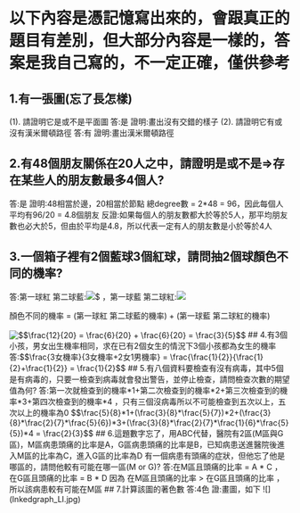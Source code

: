 # 以下內容是憑記憶寫出來的，會跟真正的題目有差別，但大部分內容是一樣的，答案是我自己寫的，不一定正確，僅供參考
## 1.有一張圖(忘了長怎樣)
(1). 請證明它是或不是平面圖 答:是 證明:畫出沒有交錯的樣子
(2). 請證明它有或沒有漢米爾頓路徑 答:有 證明:畫出漢米爾頓路徑
## 2.有48個朋友關係在20人之中，請證明是或不是=>存在某些人的朋友數最多4個人?
答:是
證明:48相當於邊，20相當於節點 總degree數 = 2*48 = 96，因此每個人平均有96/20 = 4.8個朋友
反證:如果每個人的朋友數都大於等於5人，那平均朋友數也必大於5，但由於平均是4.8，所以代表一定有人的朋友數是小於等於4人
## 3.一個箱子裡有2個藍球3個紅球，請問抽2個球顏色不同的機率?

答:第一球紅 第二球藍:<img src="https://render.githubusercontent.com/render/math?math=\frac{3}{5} * \frac{2}{4}">$ ，第一球藍 第二球紅:<img src="https://render.githubusercontent.com/render/math?math=\frac{2}{5} * \frac{3}{4}">

顏色不同的機率 = (第一球紅 第二球藍的機率) + (第一球藍 第二球紅的機率)

<img src="http://www.sciweavers.org/tex2img.php?eq=%24%24%5Cfrac%7B12%7D%7B20%7D%20%3D%20%5Cfrac%7B6%7D%7B20%7D%20%2B%20%5Cfrac%7B6%7D%7B20%7D%20%3D%20%5Cfrac%7B3%7D%7B5%7D%24%24&bc=White&fc=Black&im=jpg&fs=12&ff=arev&edit=0" align="center" border="0" alt="$$\frac{12}{20} = \frac{6}{20} + \frac{6}{20} = \frac{3}{5}$$" width="133" height="26" />
## 4.有3個小孩，男女出生機率相同，求在已有2個女生的情況下3個小孩都為女生的機率
答:$$\frac{3女機率}{3女機率+2女1男機率} = \frac{\frac{1}{2}}{\frac{1}{2}+\frac{1}{2}} = \frac{1}{2}$$
## 5.有八個資料要檢查有沒有病毒，其中5個是有病毒的，只要一檢查到病毒就會發出警告，並停止檢查，請問檢查次數的期望值為何?
答:第一次就檢查到的機率*1+第二次檢查到的機率*2+第三次檢查到的機率*3+第四次檢查到的機率*4 ，只有三個沒病毒所以不可能檢查到五次以上，五次以上的機率為0
$$\frac{5}{8}*1+(\frac{3}{8}*\frac{5}{7})*2+(\frac{3}{8}*\frac{2}{7}*\frac{5}{6})*3+(\frac{3}{8}*\frac{2}{7}*\frac{1}{6}*\frac{5}{5})*4 = \frac{2}{3}$$
## 6.這題數字忘了，用ABC代替，醫院有2區(M區與G區)，M區病患頭痛的比率是A，G區病患頭痛的比率是B，已知病患送進醫院後進入M區的比率為C，進入G區的比率為D
有一個病患有頭痛的症狀，但他忘了他是哪區的，請問他較有可能在哪一區(M or G)?
答:在M區且頭痛的比率 = A * C ，在G區且頭痛的比率 = B * D
因為 在M區且頭痛的比率 > 在G區且頭痛的比率 ，所以該病患較有可能在M區
## 7.計算該圖的著色數
答:4色 證:畫圖，如下
![](Inkedgraph_LI.jpg)
